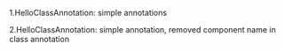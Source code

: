 <p>1.HelloClassAnnotation: simple annotations</p>
<p>2.HelloClassAnnotation: simple annotation, removed component name in class annotation</p>